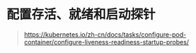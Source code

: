 # 配置存活、就绪和启动探针

> https://kubernetes.io/zh-cn/docs/tasks/configure-pod-container/configure-liveness-readiness-startup-probes/

[](https://)
